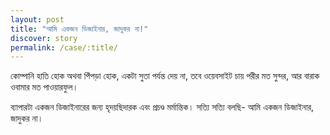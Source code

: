```yaml
---
layout: post
title: "আমি একজন ডিজাইনার, জাদুকর না!"
discover: story
permalink: /case/:title/
---
```

কোম্পানি হাতি হোক অথবা পিঁপড়া হোক, একটা সুতা পর্যন্ত দেয় না, তবে ওয়েবসাইট চায় পরীর মত সুন্দর, আর বারাক ওবামার মত পাওয়ারফুল।

ব্যাপারটা একজন ডিজাইনারের জন্য হৃদয়ছিদারক এবং প্রচণ্ড মর্মান্তিক। সত্যি সত্যি বলছি- আমি একজন ডিজাইনার, জাদুকর না।
